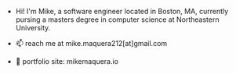 

- Hi! I'm Mike, a software engineer located in Boston, MA, currently pursing a masters degree in computer science at Northeastern University.

- 📫 reach me at mike.maquera212[at]gmail.com

- 🔭 portfolio site: mikemaquera.io





<!--
**mmaquer2/mmaquer2** is a ✨ _special_ ✨ repository because its `README.md` (this file) appears on your GitHub profile.

Here are some ideas to get you started:

-  I’m currently working on ...
- 🌱 I’m currently learning ...
- 👯 I’m looking to collaborate on ...
- 🤔 I’m looking for help with ...
- 💬 Ask me about ...
- 📫 How to reach me: ...
- 😄 Pronouns: ...
- ⚡ Fun fact: ...
-->
